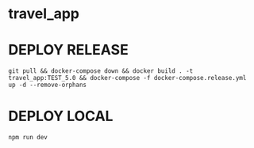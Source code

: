 # travel_app

# DEPLOY RELEASE
    git pull && docker-compose down && docker build . -t travel_app:TEST_5.0 && docker-compose -f docker-compose.release.yml  up -d --remove-orphans

# DEPLOY LOCAL
    npm run dev


